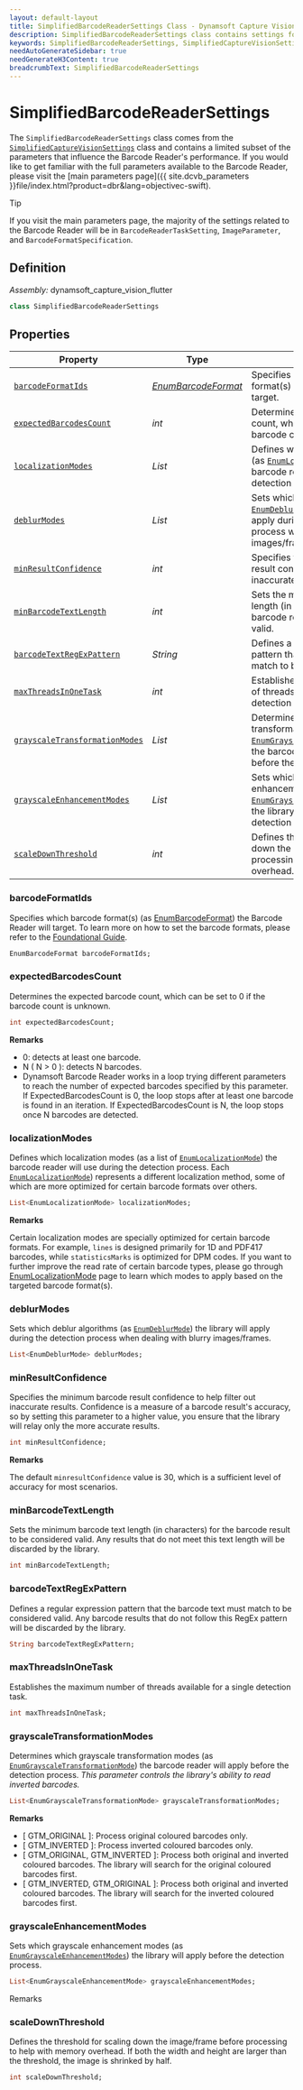 ```yaml
---
layout: default-layout
title: SimplifiedBarcodeReaderSettings Class - Dynamsoft Capture Vision Flutter Edition
description: SimplifiedBarcodeReaderSettings class contains settings for barcode decoding. It is a sub-parameter of SimplifiedCaptureVisionSettings
keywords: SimplifiedBarcodeReaderSettings, SimplifiedCaptureVisionSettings, inverted barcode, Deblur, localization, expected barcodes count, barcode format, confidence, RegEx pattern, flutter
needAutoGenerateSidebar: true
needGenerateH3Content: true
breadcrumbText: SimplifiedBarcodeReaderSettings
---
```


# SimplifiedBarcodeReaderSettings

The `SimplifiedBarcodeReaderSettings` class comes from the [`SimplifiedCaptureVisionSettings`](./capture-vision-router-lite/simplified-capture-vision-settings.md) class and contains a limited subset of the parameters that influence the Barcode Reader's performance. If you would like to get familiar with the full parameters available to the Barcode Reader, please visit the [main parameters page]({{ site.dcvb_parameters }}file/index.html?product=dbr&lang=objectivec-swift).

> [!TIP]
> If you visit the main parameters page, the majority of the settings related to the Barcode Reader will be in `BarcodeReaderTaskSetting`, `ImageParameter`, and `BarcodeFormatSpecification`.

## Definition

*Assembly:* dynamsoft_capture_vision_flutter

```dart
class SimplifiedBarcodeReaderSettings
```

## Properties

| Property | Type | Description |
|----------|------|-------------|
| [`barcodeFormatIds`](#barcodeformatids) | [*EnumBarcodeFormat*](./enum/barcode-format.md) | Specifies which barcode format(s) the Barcode Reader will target. |
| [`expectedBarcodesCount`](#expectedbarcodescount) | *int* | Determines the expected barcode count, which can be set to 0 if the barcode count is unknown. |
| [`localizationModes`](#localizationmodes) | *List<EnumLocalizationMode>* | Defines which localization modes (as [`EnumLocalizationMode`](./enum/localization-mode.md)) the barcode reader will use during the detection process. |
| [`deblurModes`](#deblurmodes) | *List<EnumDeblurMode>* | Sets which deblur algorithms (as [`EnumDeblurMode`](./enum/deblur-mode.md)) the library will apply during the detection process when dealing with blurry images/frames. |
| [`minResultConfidence`](#minresultconfidence) | *int* | Specifies the minimum barcode result confidence to help filter out inaccurate results. |
| [`minBarcodeTextLength`](#minbarcodetextlength) | *int* | Sets the minimum barcode text length (in characters) for the barcode result to be considered valid. |
| [`barcodeTextRegExPattern`](#barcodetextregexpattern) | *String* | Defines a regular expression pattern that the barcode text must match to be considered valid. |
| [`maxThreadsInOneTask`](#maxthreadsinonetask) | *int* | Establishes the maximum number of threads available for a single detection task. |
| [`grayscaleTransformationModes`](#grayscaletransformationmodes) | *List<EnumGrayscaleTransformationMode>* | Determines which grayscale transformation modes (as [`EnumGrayscaleTransformationMode`](./enum/grayscale-transformation-mode.md)) the barcode reader will apply before the detection process. |
| [`grayscaleEnhancementModes`](#grayscaleenhancementmodes) | *List<EnumGrayscaleEnhancementMode>* | Sets which grayscale enhancement modes (as [`EnumGrayscaleEnhancementModes`](./enum/grayscale-enhancement-mode.md)) the library will apply before the detection process. |
| [`scaleDownThreshold`](#scaledownthreshold) | *int* | Defines the threshold for scaling down the image/frame before processing to help with memory overhead. |

### barcodeFormatIds

Specifies which barcode format(s) (as [EnumBarcodeFormat](./enum/barcode-format.md)) the Barcode Reader will target. To learn more on how to set the barcode formats, please refer to the [Foundational Guide](../foundational-user-guide.md#specify-barcode-formats-and-count). 

```dart
EnumBarcodeFormat barcodeFormatIds;
```

### expectedBarcodesCount

Determines the expected barcode count, which can be set to 0 if the barcode count is unknown.

```dart
int expectedBarcodesCount;
```

**Remarks**

- 0: detects at least one barcode.
- N ( N > 0 ): detects N barcodes.
- Dynamsoft Barcode Reader works in a loop trying different parameters to reach the number of expected barcodes specified by this parameter. If ExpectedBarcodesCount is 0, the loop stops after at least one barcode is found in an iteration. If ExpectedBarcodesCount is N, the loop stops once N barcodes are detected.

### localizationModes

Defines which localization modes (as a list of [`EnumLocalizationMode`](./enum/localization-mode.md)) the barcode reader will use during the detection process. Each [`EnumLocalizationMode`](./enum/localization-mode.md)) represents a different localization method, some of which are more optimized for certain barcode formats over others.

```dart
List<EnumLocalizationMode> localizationModes;
```

**Remarks**

Certain localization modes are specially optimized for certain barcode formats. For example, `lines` is designed primarily for 1D and PDF417 barcodes, while `statisticsMarks` is optimized for DPM codes. If you want to further improve the read rate of certain barcode types, please go through [EnumLocalizationMode](enum/localization-mode.md) page to learn which modes to apply based on the targeted barcode format(s).

### deblurModes

Sets which deblur algorithms (as [`EnumDeblurMode`](./enum/deblur-mode.md)) the library will apply during the detection process when dealing with blurry images/frames.

```dart
List<EnumDeblurMode> deblurModes;
```

### minResultConfidence

Specifies the minimum barcode result confidence to help filter out inaccurate results. Confidence is a measure of a barcode result's accuracy, so by setting this parameter to a higher value, you ensure that the library will relay only the more accurate results.

```dart
int minResultConfidence;
```

**Remarks**

The default `minresultConfidence` value is 30, which is a sufficient level of accuracy for most scenarios.

### minBarcodeTextLength

Sets the minimum barcode text length (in characters) for the barcode result to be considered valid. Any results that do not meet this text length will be discarded by the library.

```dart
int minBarcodeTextLength;
```

### barcodeTextRegExPattern

Defines a regular expression pattern that the barcode text must match to be considered valid. Any barcode results that do not follow this RegEx pattern will be discarded by the library.

```dart
String barcodeTextRegExPattern;
```

### maxThreadsInOneTask

Establishes the maximum number of threads available for a single detection task.

```dart
int maxThreadsInOneTask;
```

### grayscaleTransformationModes

Determines which grayscale transformation modes (as [`EnumGrayscaleTransformationMode`](./enum/grayscale-transformation-mode.md)) the barcode reader will apply before the detection process. *This parameter controls the library's ability to read inverted barcodes.*

```dart
List<EnumGrayscaleTransformationMode> grayscaleTransformationModes;
```

**Remarks**

- [ GTM_ORIGINAL ]: Process original coloured barcodes only.
- [ GTM_INVERTED ]: Process inverted coloured barcodes only.
- [ GTM_ORIGINAL, GTM_INVERTED ]: Process both original and inverted coloured barcodes. The library will search for the original coloured barcodes first.
- [ GTM_INVERTED, GTM_ORIGINAL ]: Process both original and inverted coloured barcodes. The library will search for the inverted coloured barcodes first.

### grayscaleEnhancementModes

Sets which grayscale enhancement modes (as [`EnumGrayscaleEnhancementModes`](./enum/grayscale-enhancement-mode.md)) the library will apply before the detection process.

```dart
List<EnumGrayscaleEnhancementMode> grayscaleEnhancementModes;
```

Remarks



### scaleDownThreshold

Defines the threshold for scaling down the image/frame before processing to help with memory overhead. If both the width and height are larger than the threshold, the image is shrinked by half.

```dart
int scaleDownThreshold;
```
